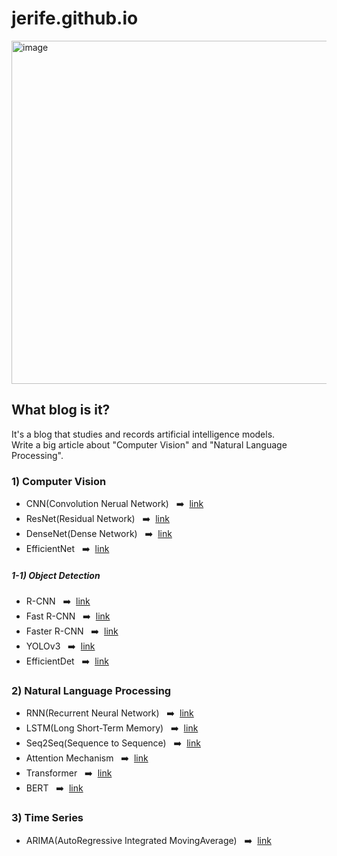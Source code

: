 # jerife.github.io

<img width="549" alt="image" src="https://user-images.githubusercontent.com/68190553/126891262-aa2a1027-1d59-40af-af87-9d7002da8490.png">

## What blog is it?
It's a blog that studies and records artificial intelligence models. <br/>
Write a big article about "Computer Vision" and "Natural Language Processing".

### 1) Computer Vision 
* CNN(Convolution Nerual Network) &#160; ➡️ &#160;[link](https://jerife.github.io/2021-05-10-cnn/)
* ResNet(Residual Network) &#160; ➡️ &#160;[link](https://jerife.github.io/2021-05-11-resnet/)
* DenseNet(Dense Network) &#160; ➡️ &#160;[link](https://jerife.github.io/2021-05-12-densenet/)
* EfficientNet &#160; ➡️ &#160;[link](https://jerife.github.io/2021-10-28-efficientnet/)

##### 1-1) Object Detection
* R-CNN &#160; ➡️ &#160;[link](https://jerife.github.io/2021-07-25-rcnn/)
* Fast R-CNN &#160; ➡️ &#160;[link](https://jerife.github.io/2021-09-10-fastrcnn/)
* Faster R-CNN &#160; ➡️ &#160;[link](https://jerife.github.io/2021-09-12-fasterrcnn/)
* YOLOv3 &#160; ➡️ &#160;[link](https://jerife.github.io/2021-10-09-yolov3/)
* EfficientDet &#160; ➡️ &#160;[link](https://jerife.github.io/2021-11-15-efficientdet/)

### 2) Natural Language Processing
* RNN(Recurrent Neural Network) &#160; ➡️ &#160;[link](https://jerife.github.io/2021-06-05-rnn/)
* LSTM(Long Short-Term Memory) &#160; ➡️ &#160;[link](https://jerife.github.io/2021-06-06-lstm/)
* Seq2Seq(Sequence to Sequence) &#160; ➡️ &#160;[link](https://jerife.github.io/2021-06-08-seq2seq/)
* Attention Mechanism &#160; ➡️ &#160;[link](https://jerife.github.io/2021-11-16-attention/)
* Transformer &#160; ➡️ &#160;[link](https://jerife.github.io/2021-11-17-transformer/)
* BERT &#160; ➡️ &#160;[link](https://jerife.github.io/2021-11-19-bert/)

### 3) Time Series
* ARIMA(AutoRegressive Integrated MovingAverage) &#160; ➡️ &#160;[link](https://jerife.github.io/2021-06-26-arima/)
